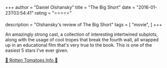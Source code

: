 +++
author = "Daniel Olshansky"
title = "The Big Short"
date = "2016-01-23T03:54:41"
rating = "⭐⭐⭐⭐⭐"

description = "Olshansky's review of The Big Short"
tags = [
    "movie",
]
+++


An amazingly strong cast, a collection of interesting intertwined subplots, along with the usage of cool tropes that break the fourth wall, all wrapped up in an educational film that's very true to the book. This is one of the easiest 5 stars I've ever given.

[🍅 Rotten Tomatoes Info 🍅](https://www.rottentomatoes.com//m/the_big_short)